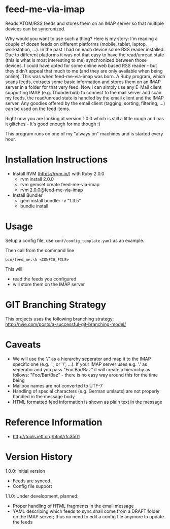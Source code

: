 feed-me-via-imap
================

Reads ATOM/RSS feeds and stores them on an IMAP server so that multiple devices can be syncronized.

Why would you want to use such a thing? Here is my story: I'm reading a couple of dozen feeds on different platforms
(mobile, tablet, laptop, workstation, ...). In the past I had on each device some RSS reader installed. Due to different
platforms it was not that easy to have the read/unread state (this is what is most interesting to me) synchronized between
those devices. I could have opted for some online web based RSS reader - but they didn't appeal that much to me (and they are
only available when being online). This was when feed-me-via-imap was born. A Ruby program, which scans feeds, extracts some basic
information and stores them on an IMAP server in a folder for that very feed. Now I can simply use any E-Mail client
supporting IMAP (e.g. Thunderbird) to connect to the mail server and scan my feeds, the read/unread state is handled by the email client
and the IMAP server. Any goodies offered by the email client (tagging, sorting, filtering, ...) can be used on the feed items.

Right now you are looking at version 1.0.0 which is still a little rough and has it glitches - it's good enough for me though :)

This program runs on one of my "always on" machines and is started every hour.

Installation Instructions
=========================

* Install RVM (https://rvm.io/) with Ruby 2.0.0
  * rvm install 2.0.0
  * rvm gemset create feed-me-via-imap
  * rvm 2.0.0@feed-me-via-imap
* Install Bundler
  * gem install bundler -v "1.3.5"
  * bundle install

Usage
=====

Setup a config file, use `conf/config_template.yaml` as an example.

Then call from the command line

`bin/feed_me.sh <CONFIG_FILE>`

This will
* read the feeds you configured
* will store them on the IMAP server

GIT Branching Strategy
======================

This projects uses the following branching strategy: http://nvie.com/posts/a-successful-git-branching-model/

Caveats
=======

* We will use the '/' as a hierarchy seperator and map it to the IMAP specific one (e.g. '.', or '/', ...). If your IMAP server uses e.g. '.' as seperator and you pass "Foo.Bar/Baz" it will create a hierarchy as follows: "Foo/Bar/Baz" - there is no easy way around this for the time being
* Mailbox names are not converted to UTF-7
* Handling of special characters (e.g. German umlauts) are not properly handled in the message body
* HTML formatted feed information is shown as plain text in the message

Reference Information
=====================

* http://tools.ietf.org/html/rfc3501

Version History
===============

1.0.0: Initial version
* Feeds are synced
* Config file support

1.1.0: Under development, planned:
* Proper handling of HTML fragments in the email message
* YAML describing which feeds to sync shall come from a DRAFT folder on the IMAP server; thus no need to edit a config file anymore to update the feeds